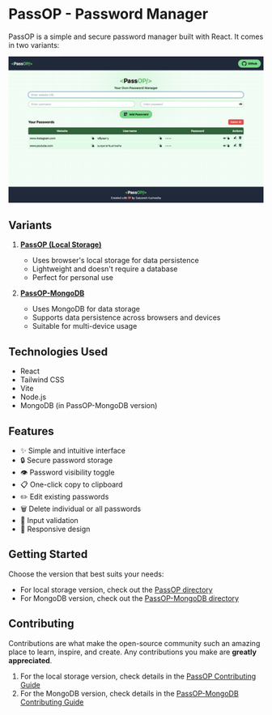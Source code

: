 # PassOP - Password Manager
PassOP is a simple and secure password manager built with React. It comes in two variants:

![PassOP](./passop.png)


## Variants
1. **[PassOP (Local Storage)](https://github.com/suryanshkushwaha/react-vite-Password-Manager/tree/main/passop)**
   - Uses browser's local storage for data persistence
   - Lightweight and doesn't require a database
   - Perfect for personal use

2. **[PassOP-MongoDB](https://github.com/suryanshkushwaha/react-vite-Password-Manager/tree/main/passop-mongodb)**
   - Uses MongoDB for data storage
   - Supports data persistence across browsers and devices
   - Suitable for multi-device usage

## Technologies Used
- React
- Tailwind CSS
- Vite
- Node.js
- MongoDB (in PassOP-MongoDB version)

## Features
- ✨ Simple and intuitive interface
- 🔒 Secure password storage
- 👁️ Password visibility toggle
- 📋 One-click copy to clipboard
- ✏️ Edit existing passwords
- 🗑️ Delete individual or all passwords
- 🎯 Input validation
- 📱 Responsive design

## Getting Started
Choose the version that best suits your needs:
- For local storage version, check out the [PassOP directory](./passop/README.md)
- For MongoDB version, check out the [PassOP-MongoDB directory](./passop-mongodb/README.md)

## Contributing
Contributions are what make the open-source community such an amazing place to learn, inspire, and create. Any contributions you make are **greatly appreciated**.

1. For the local storage version, check details in the [PassOP Contributing Guide](./passop/README.md#contributing)
2. For the MongoDB version, check details in the [PassOP-MongoDB Contributing Guide](./passop-mongodb/README.md#contributing)